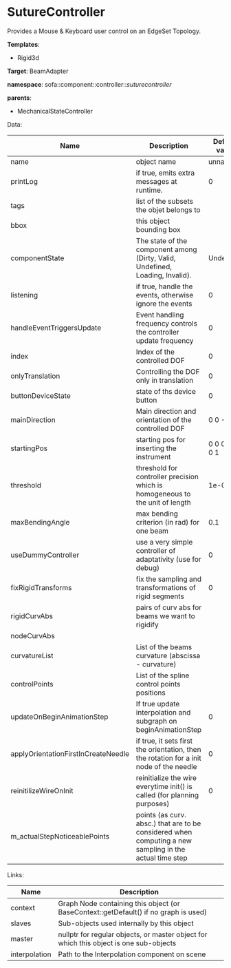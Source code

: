 # SutureController

Provides a Mouse & Keyboard user control on an EdgeSet Topology.


__Templates__:

- Rigid3d

__Target__: BeamAdapter

__namespace__: sofa::component::controller::_suturecontroller_

__parents__: 

- MechanicalStateController

Data: 

<table>
<thead>
    <tr>
        <th>Name</th>
        <th>Description</th>
        <th>Default value</th>
    </tr>
</thead>
<tbody>
	<tr>
		<td>name</td>
		<td>
object name
</td>
		<td>unnamed</td>
	</tr>
	<tr>
		<td>printLog</td>
		<td>
if true, emits extra messages at runtime.
</td>
		<td>0</td>
	</tr>
	<tr>
		<td>tags</td>
		<td>
list of the subsets the objet belongs to
</td>
		<td></td>
	</tr>
	<tr>
		<td>bbox</td>
		<td>
this object bounding box
</td>
		<td></td>
	</tr>
	<tr>
		<td>componentState</td>
		<td>
The state of the component among (Dirty, Valid, Undefined, Loading, Invalid).
</td>
		<td>Undefined</td>
	</tr>
	<tr>
		<td>listening</td>
		<td>
if true, handle the events, otherwise ignore the events
</td>
		<td>0</td>
	</tr>
	<tr>
		<td>handleEventTriggersUpdate</td>
		<td>
Event handling frequency controls the controller update frequency
</td>
		<td>0</td>
	</tr>
	<tr>
		<td>index</td>
		<td>
Index of the controlled DOF
</td>
		<td>0</td>
	</tr>
	<tr>
		<td>onlyTranslation</td>
		<td>
Controlling the DOF only in translation
</td>
		<td>0</td>
	</tr>
	<tr>
		<td>buttonDeviceState</td>
		<td>
state of ths device button
</td>
		<td>0</td>
	</tr>
	<tr>
		<td>mainDirection</td>
		<td>
Main direction and orientation of the controlled DOF
</td>
		<td>0 0 -1</td>
	</tr>
	<tr>
		<td>startingPos</td>
		<td>
starting pos for inserting the instrument
</td>
		<td>0 0 0 0 0 0 1</td>
	</tr>
	<tr>
		<td>threshold</td>
		<td>
threshold for controller precision which is homogeneous to the unit of length
</td>
		<td>1e-06</td>
	</tr>
	<tr>
		<td>maxBendingAngle</td>
		<td>
max bending criterion (in rad) for one beam
</td>
		<td>0.1</td>
	</tr>
	<tr>
		<td>useDummyController</td>
		<td>
 use a very simple controller of adaptativity (use for debug)
</td>
		<td>0</td>
	</tr>
	<tr>
		<td>fixRigidTransforms</td>
		<td>
fix the sampling and transformations of rigid segments
</td>
		<td>0</td>
	</tr>
	<tr>
		<td>rigidCurvAbs</td>
		<td>
pairs of curv abs for beams we want to rigidify
</td>
		<td></td>
	</tr>
	<tr>
		<td>nodeCurvAbs</td>
		<td>

</td>
		<td></td>
	</tr>
	<tr>
		<td>curvatureList</td>
		<td>
List of the beams curvature (abscissa - curvature)
</td>
		<td></td>
	</tr>
	<tr>
		<td>controlPoints</td>
		<td>
List of the spline control points positions
</td>
		<td></td>
	</tr>
	<tr>
		<td>updateOnBeginAnimationStep</td>
		<td>
If true update interpolation and subgraph on beginAnimationStep
</td>
		<td>0</td>
	</tr>
	<tr>
		<td>applyOrientationFirstInCreateNeedle</td>
		<td>
if true, it sets first the orientation, then the rotation for a init node of the needle
</td>
		<td>0</td>
	</tr>
	<tr>
		<td>reinitilizeWireOnInit</td>
		<td>
 reinitialize the wire everytime init() is called (for planning purposes)
</td>
		<td>0</td>
	</tr>
	<tr>
		<td>m_actualStepNoticeablePoints</td>
		<td>
points (as curv. absc.) that are to be considered when computing a new sampling in the actual time step
</td>
		<td></td>
	</tr>

</tbody>
</table>

Links: 

| Name | Description |
| ---- | ----------- |
|context|Graph Node containing this object (or BaseContext::getDefault() if no graph is used)|
|slaves|Sub-objects used internally by this object|
|master|nullptr for regular objects, or master object for which this object is one sub-objects|
|interpolation|Path to the Interpolation component on scene|



